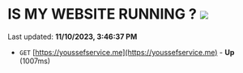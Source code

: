 # IS MY WEBSITE RUNNING ? [![](https://img.shields.io/static/v1?label=Sponsor&message=%E2%9D%A4&logo=GitHub&color=%23fe8e86)](https://github.com/sponsors/<username>)

Last updated: **11/10/2023, 3:46:37 PM**

- `GET` [https://youssefservice.me](https://youssefservice.me) - **Up** (1007ms)
